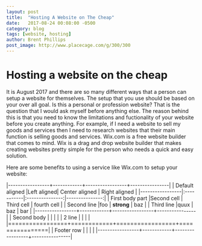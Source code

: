 ```yaml
---
layout: post
title:  "Hosting A Website on The Cheap"
date:   2017-08-24 00:08:00 -0500
category: blog
tags: [website, hosting]
author: Brent Phillips
post_image: http://www.placecage.com/g/300/300
---
```


Hosting a website on the cheap
==============================

It is August 2017 and there are so many different ways that a person can setup a website for themselves. The setup that you use should be based on your over all goal. Is this a personal or profession website? That is the question that I would ask myself before anything else. The reason behind this is that you need to know the limitations and fuctionality of your website before you create anything. For example, if I need a website to sell my goods and services then I need to research websites that their main function is selling goods and services. Wix.com is a free website builder that comes to mind. Wix is a drag and drop website builder that makes creating websites pretty simple for the person who needs a quick and easy solution.

Here are some benefits to using a service like Wix.com to setup your website:

|-----------------+------------+-----------------+----------------|
| Default aligned |Left aligned| Center aligned  | Right aligned  |
|-----------------|:-----------|:---------------:|---------------:|
| First body part |Second cell | Third cell      | fourth cell    |
| Second line     |foo         | **strong**      | baz            |
| Third line      |quux        | baz             | bar            |
|-----------------+------------+-----------------+----------------|
| Second body     |            |                 |                |
| 2 line          |            |                 |                |
|=================+============+=================+================|
| Footer row      |            |                 |                |
|-----------------+------------+-----------------+----------------|



